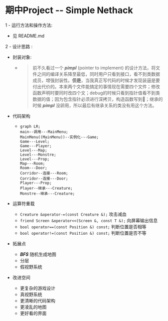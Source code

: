 # 期中Project -- Simple Nethack

1 - 运行方法和操作方法:
   - 见 README.md
  
2 - 设计思路 : 
   - 封装对象:
     - > 前不久看过一个 ***pimpl*** (pointer to implement) 的设计方法，将文件之间的编译关系降至最低，同时用户只看到接口，看不到类数据成员，增强封装性。**但是**，当我真正写代码的时候才发现装逼是要付出代价的。本来两个文件能搞定的事情现在需要四个文件；修改函数声明时要同时改四个文；debug的时候只看到指针值看不到类数据的值；因为包含指针必须进行深拷贝，构造函数写到🤮；继承的时候 ***pimpl*** 没卵用，所以最后有继承关系的类没有用这个方法。

   - 代码架构
     -  ```mermaid
        graph LR;
        main--调用---MainMenu;
        MainMenu((MainMenu))--实例化---Game;
        Game---Level;
        Game---Player;
        Level---Map;
        Level---Monstre;
        Level---Prop;
        Map---Room;
        Room---Door;
        Corridor--连接---Room;
        Corridor--连接---Door;
        Player---Prop;
        Player--继承---Creature;
        Monstre--继承---Creature;
        ```

   - 运算符重载
      -  ```Creature &operator-=(const Creature &);```  攻击减血
      -  ```friend Screen &operator<<(Screen &, const T &);``` 向屏幕输出信息
      -  ```bool operator==(const Position &) const;``` 判断位置是否相等
      -  ```bool operator!=(const Position &) const;``` 判断位置是否不等

   - 拓展点
      -  ***BFS*** 随机生成地图
      -  分层
      -  假视野系统

   - 改进空间
      -  更复杂的游戏设计
      -  真视野系统
      -  更清晰的代码架构
      -  更凌乱的地图
      -  更好看的界面
